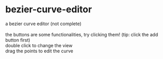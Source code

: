 # bezier-curve-editor
a bezier curve editor (not complete)
<br><br>
the buttons are some functionalities, try clicking them! (tip: click the add button first)
<br>
double click to change the view
<br>
drag the points to edit the curve
